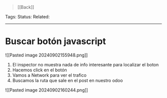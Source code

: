 > [[Back]]

Tags: 
Status: 
Related: 

___

# Buscar botón javascript

![[Pasted image 20240902155948.png]]
1. El inspector no muestra nada de info interesante para localizar el boton
2. Hacemos click en el botón
3. Vamos a Network para ver el trafico
4. Buscamos la ruta que sale en el post en nuestro odoo

![[Pasted image 20240902160244.png]]